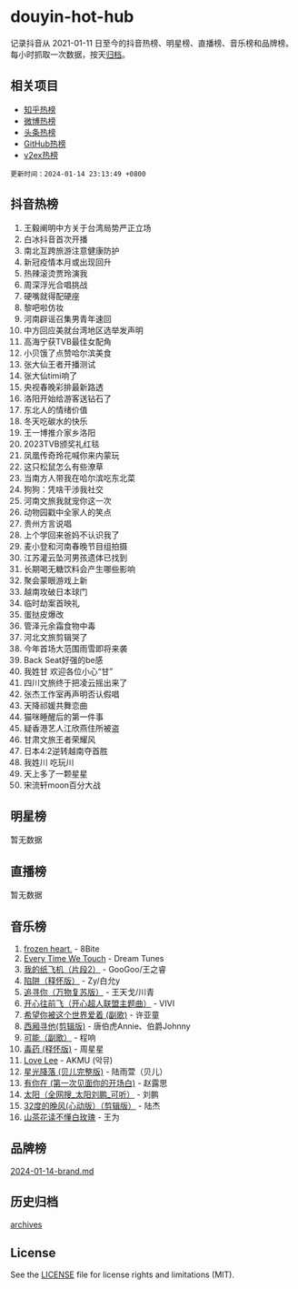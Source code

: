 # douyin-hot-hub

记录抖音从 2021-01-11 日至今的抖音热榜、明星榜、直播榜、音乐榜和品牌榜。每小时抓取一次数据，按天[归档](archives)。

## 相关项目

- [知乎热榜](https://github.com/lonnyzhang423/zhihu-hot-hub)
- [微博热榜](https://github.com/lonnyzhang423/weibo-hot-hub)
- [头条热榜](https://github.com/lonnyzhang423/toutiao-hot-hub)
- [GitHub热榜](https://github.com/lonnyzhang423/github-hot-hub)
- [v2ex热榜](https://github.com/lonnyzhang423/v2ex-hot-hub)


`更新时间：2024-01-14 23:13:49 +0800`

## 抖音热榜

1. 王毅阐明中方关于台湾局势严正立场
1. 白冰抖音首次开播
1. 南北互跨旅游注意健康防护
1. 新冠疫情本月或出现回升
1. 热辣滚烫贾玲演我
1. 周深浮光合唱挑战
1. 硬嘴就得配硬座
1. 黎吧啦仿妆
1. 河南辟谣召集男青年速回
1. 中方回应美就台湾地区选举发声明
1. 高海宁获TVB最佳女配角
1. 小贝饿了点赞哈尔滨美食
1. 张大仙王者开播测试
1. 张大仙timi响了
1. 央视春晚彩排最新路透
1. 洛阳开始给游客送钻石了
1. 东北人的情绪价值
1. 冬天吃碳水的快乐
1. 王一博推介家乡洛阳
1. 2023TVB颁奖礼红毯
1. 凤凰传奇玲花喊你来内蒙玩
1. 这只松鼠怎么有些潦草
1. 当南方人带我在哈尔滨吃东北菜
1. 狗狗：凭啥干涉我社交
1. 河南文旅我就宠你这一次
1. 动物园戳中全家人的笑点
1. 贵州方言说唱
1. 上个学回来爸妈不认识我了
1. 麦小登和河南春晚节目组拍摄
1. 江苏灌云坠河男孩遗体已找到
1. 长期喝无糖饮料会产生哪些影响
1. 聚会蒙眼游戏上新
1. 越南攻破日本球门
1. 临时劫案首映礼
1. 蛋挞皮爆改
1. 管泽元余霜食物中毒
1. 河北文旅剪辑哭了
1. 今年首场大范围雨雪即将来袭
1. Back Seat好强的be感
1. 我姓甘 欢迎各位小心“甘”
1. 四川文旅终于把凌云摇出来了
1. 张杰工作室再声明否认假唱
1. 天降祁媛共舞恋曲
1. 猫咪睡醒后的第一件事
1. 疑香港艺人江欣燕住所被盗
1. 甘肃文旅王者荣耀风
1. 日本4:2逆转越南夺首胜
1. 我姓川 吃玩川
1. 天上多了一颗星星
1. 宋流轩moon百分大战

## 明星榜

暂无数据

## 直播榜

暂无数据

## 音乐榜

1. [frozen heart.](https://sf86-cdn-tos.douyinstatic.com/obj/tos-cn-ve-2774/oIIWJfyjIACZA9zQMtnJ6hQQhFC4vhCupoRBsO) - 8Bite
1. [Every Time We Touch](https://sf86-cdn-tos.douyinstatic.com/obj/tos-cn-ve-2774/ogN6lUKQeBBfEVhIOMikG1CcJjugxk1tztZyhP) - Dream Tunes
1. [我的纸飞机（片段2）](https://sf86-cdn-tos.douyinstatic.com/obj/tos-cn-ve-2774/oM2ZrKcg2CD5AeRB2gkeXOFB1IxAGJdZPazYHf) - GooGoo/王之睿
1. [陷阱（释怀版）](https://sf86-cdn-tos.douyinstatic.com/obj/tos-cn-ve-2774/oE8C21LeZrzKLDFfQYgMzx4GAIHageG5IzayY7) - Zy/白允y
1. [追寻你（万物复苏版）](https://sf86-cdn-tos.douyinstatic.com/obj/tos-cn-ve-2774/oYeAZJsbjIDit9APmBg8u6uDUQnHmoCf3gbo74) - 王天戈/川青
1. [开心往前飞（开心超人联盟主题曲）](https://sf6-cdn-tos.douyinstatic.com/obj/tos-cn-ve-2774/9d8fb7c82cf1421fb93a9fe925275e0a) - VIVI
1. [希望你被这个世界爱着 (副歌)](https://sf86-cdn-tos.douyinstatic.com/obj/tos-cn-ve-2774/oUHCmWQfZlE3QQBKBeD8rCFLpJzPgCpImhsxMt) - 许亚童
1. [西厢寻他(剪辑版)](https://sf6-cdn-tos.douyinstatic.com/obj/tos-cn-ve-2774/oUsAVfAQKlRNxEv5qxvIB8o5qmIWUcXbzJKJhw) - 唐伯虎Annie、伯爵Johnny
1. [可能（副歌）](https://sf3-cdn-tos.douyinstatic.com/obj/tos-cn-ve-2774/cde1731888894259b333569393c2fb51) - 程响
1. [毒药 (释怀版)](https://sf3-cdn-tos.douyinstatic.com/obj/tos-cn-ve-2774/oYILMEAzspdZBIzy4frJNB8ZHPHWAhiwowd4Ad) - 周星星
1. [Love Lee](https://sf86-cdn-tos.douyinstatic.com/obj/tos-cn-ve-2774/o05GbkJGbCBTdDnMtB0fwOYgkeZp23vrWQDQBS) - AKMU (악뮤)
1. [星光降落 (贝儿完整版)](https://sf6-cdn-tos.douyinstatic.com/obj/tos-cn-ve-2774/okwB9hAwyAtsFFkFBzAX1hOOfQuIoMNs0W2Mwr) - 陆雨萱（贝儿）
1. [有你在 (第一次见面你的开场白)](https://sf86-cdn-tos.douyinstatic.com/obj/tos-cn-ve-2774/oAthrQ3ClJBfI57uBoFEgNDYtNCZ0TSYQQfxQ0) - 赵露思
1. [太阳（全网搜_太阳刘鹏_可听）](https://sf86-cdn-tos.douyinstatic.com/obj/tos-cn-ve-2774/ogWbyIQnlBFImVbeDocRdCIYtBHlbJXgfZMvgz) - 刘鹏
1. [32度的晚风(心动版）（剪辑版）](https://sf86-cdn-tos.douyinstatic.com/obj/tos-cn-ve-2774/owNyabsyWdzUulxhoJfK8IBXgp0UMQAHpvGh2B) - 陆杰
1. [山茶花读不懂白玫瑰](https://sf86-cdn-tos.douyinstatic.com/obj/tos-cn-ve-2774/osfn8B7DktrRHEPJgPCfDbw7QDQEkwC16BxZg9) - 王为

## 品牌榜

[2024-01-14-brand.md](archives/2024-01-14-brand.md)

## 历史归档

[archives](archives)

## License

See the [LICENSE](LICENSE) file for license rights and limitations (MIT).
